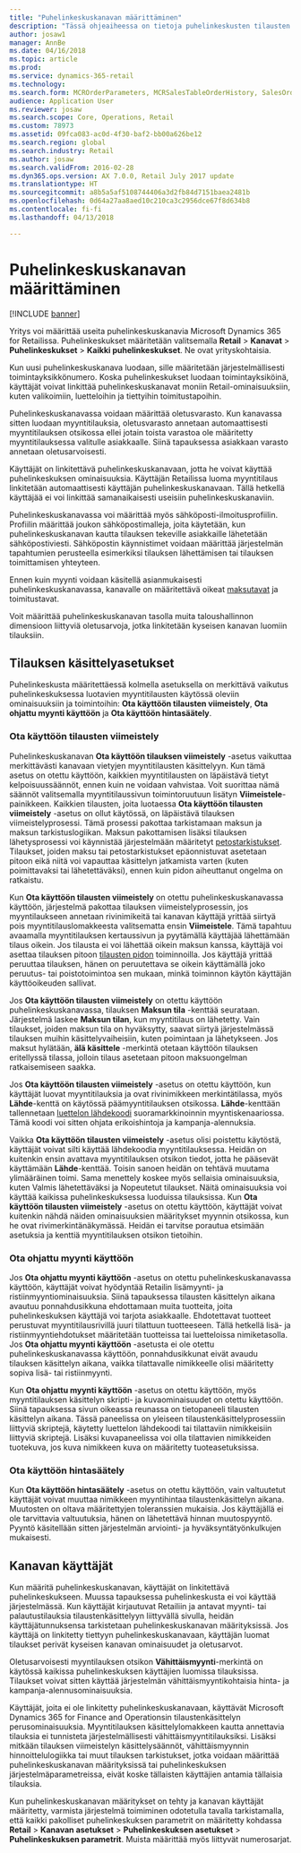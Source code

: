 ```yaml
---
title: "Puhelinkeskuskanavan määrittäminen"
description: "Tässä ohjeaiheessa on tietoja puhelinkeskusten tilausten käsittelystä Dynamics 365 for Retailin avulla."
author: josaw1
manager: AnnBe
ms.date: 04/16/2018
ms.topic: article
ms.prod: 
ms.service: dynamics-365-retail
ms.technology: 
ms.search.form: MCROrderParameters, MCRSalesTableOrderHistory, SalesOrderProcessingWorkspace
audience: Application User
ms.reviewer: josaw
ms.search.scope: Core, Operations, Retail
ms.custom: 78973
ms.assetid: 09fca083-ac0d-4f30-baf2-bb00a626be12
ms.search.region: global
ms.search.industry: Retail
ms.author: josaw
ms.search.validFrom: 2016-02-28
ms.dyn365.ops.version: AX 7.0.0, Retail July 2017 update
ms.translationtype: HT
ms.sourcegitcommit: a8b5a5af5108744406a3d2fb84d7151baea2481b
ms.openlocfilehash: 0d64a27aa8aed10c210ca3c2956dce67f8d634b8
ms.contentlocale: fi-fi
ms.lasthandoff: 04/13/2018

---
```


# <a name="set-up-a-call-center-channel"></a>Puhelinkeskuskanavan määrittäminen

[!INCLUDE [banner](includes/banner.md)]

Yritys voi määrittää useita puhelinkeskuskanavia Microsoft Dynamics 365 for Retailissa. Puhelinkeskukset määritetään valitsemalla **Retail** \> **Kanavat** \> **Puhelinkeskukset** \> **Kaikki puhelinkeskukset**. Ne ovat yrityskohtaisia.

Kun uusi puhelinkeskuskanava luodaan, sille määritetään järjestelmällisesti toimintayksikkönumero. Koska puhelinkeskukset luodaan toimintayksiköinä, käyttäjät voivat linkittää puhelinkeskuskanavat moniin Retail-ominaisuuksiin, kuten valikoimiin, luetteloihin ja tiettyihin toimitustapoihin.

Puhelinkeskuskanavassa voidaan määrittää oletusvarasto. Kun kanavassa sitten luodaan myyntitilauksia, oletusvarasto annetaan automaattisesti myyntitilauksen otsikossa ellei jotain toista varastoa ole määritetty myyntitilauksessa valitulle asiakkaalle. Siinä tapauksessa asiakkaan varasto annetaan oletusarvoisesti.

Käyttäjät on linkitettävä puhelinkeskuskanavaan, jotta he voivat käyttää puhelinkeskuksen ominaisuuksia. Käyttäjän Retailissa luoma myyntitilaus linkitetään automaattisesti käyttäjän puhelinkeskuskanavaan. Tällä hetkellä käyttäjää ei voi linkittää samanaikaisesti useisiin puhelinkeskuskanaviin.

Puhelinkeskuskanavassa voi määrittää myös sähköposti-ilmoitusprofiilin. Profiilin määrittää joukon sähköpostimalleja, joita käytetään, kun puhelinkeskuskanavan kautta tilauksen tekeville asiakkaille lähetetään sähköpostiviesti. Sähköpostin käynnistimet voidaan määrittää järjestelmän tapahtumien perusteella esimerkiksi tilauksen lähettämisen tai tilauksen toimittamisen yhteyteen.

Ennen kuin myynti voidaan käsitellä asianmukaisesti puhelinkeskuskanavassa, kanavalle on määritettävä oikeat [maksutavat](https://docs.microsoft.com/en-us/dynamics365/unified-operations/retail/work-with-payments) ja toimitustavat.

Voit määrittää puhelinkeskuskanavan tasolla muita taloushallinnon dimensioon liittyviä oletusarvoja, jotka linkitetään kyseisen kanavan luomiin tilauksiin.

## <a name="options-for-order-processing-behavior"></a>Tilauksen käsittelyasetukset

Puhelinkeskusta määritettäessä kolmella asetuksella on merkittävä vaikutus puhelinkeskuksessa luotavien myyntitilausten käytössä oleviin ominaisuuksiin ja toimintoihin: **Ota käyttöön tilausten viimeistely**, **Ota ohjattu myynti käyttöön** ja **Ota käyttöön hintasäätely**.

### <a name="enable-order-completion"></a>Ota käyttöön tilausten viimeistely

Puhelinkeskuskanavan **Ota käyttöön tilauksen viimeistely** -asetus vaikuttaa merkittävästi kanavaan vietyjen myyntitilausten käsittelyyn. Kun tämä asetus on otettu käyttöön, kaikkien myyntitilausten on läpäistävä tietyt kelpoisuussäännöt, ennen kuin ne voidaan vahvistaa. Voit suorittaa nämä säännöt valitsemalla myyntitilaussivun toimintoruutuun lisätyn **Viimeistele**-painikkeen. Kaikkien tilausten, joita luotaessa **Ota käyttöön tilausten viimeistely** -asetus on ollut käytössä, on läpäistävä tilauksen viimeistelyprosessi. Tämä prosessi pakottaa tarkistamaan maksun ja maksun tarkistuslogiikan. Maksun pakottamisen lisäksi tilauksen lähetysprosessi voi käynnistää järjestelmään määritetyt [petostarkistukset](https://docs.microsoft.com/en-us/dynamics365/unified-operations/retail/set-up-fraud-alerts). Tilaukset, joiden maksu tai petostarkistukset epäonnistuvat asetetaan pitoon eikä niitä voi vapauttaa käsittelyn jatkamista varten (kuten poimittavaksi tai lähetettäväksi), ennen kuin pidon aiheuttanut ongelma on ratkaistu.

Kun **Ota käyttöön tilausten viimeistely** on otettu puhelinkeskuskanavassa käyttöön, järjestelmä pakottaa tilauksen viimeistelyprosessin, jos myyntilaukseen annetaan rivinimikeitä tai kanavan käyttäjä yrittää siirtyä pois myyntitilauslomakkeesta valitsematta ensin **Viimeistele**. Tämä tapahtuu avaamalla myyntitilauksen kertaussivun ja pyytämällä käyttäjää lähettämään tilaus oikein. Jos tilausta ei voi lähettää oikein maksun kanssa, käyttäjä voi asettaa tilauksen pitoon [tilausten pidon](https://docs.microsoft.com/en-us/dynamics365/unified-operations/retail/work-with-order-holds) toiminnoilla. Jos käyttäjä yrittää peruuttaa tilauksen, hänen on peruutettava se oikein käyttämällä joko peruutus- tai poistotoimintoa sen mukaan, minkä toiminnon käytön käyttäjän käyttöoikeuden sallivat.

Jos **Ota käyttöön tilausten viimeistely** on otettu käyttöön puhelinkeskuskanavassa, tilauksen **Maksun tila** -kenttää seurataan. Järjestelmä laskee **Maksun tilan**, kun myyntitilaus on lähetetty. Vain tilaukset, joiden maksun tila on hyväksytty, saavat siirtyä järjestelmässä tilauksen muihin käsittelyvaiheisiin, kuten poimintaan ja lähetykseen. Jos maksut hylätään, **älä käsittele** -merkintä otetaan käyttöön tilauksen eritellyssä tilassa, jolloin tilaus asetetaan pitoon maksuongelman ratkaisemiseen saakka.

Jos **Ota käyttöön tilausten viimeistely** -asetus on otettu käyttöön, kun käyttäjät luovat myyntitilauksia ja ovat rivinimikkeen merkintätilassa, myös **Lähde**-kenttä on käytössä päämyyntitilauksen otsikossa. **Lähde**-kenttään tallennetaan [luettelon lähdekoodi](https://docs.microsoft.com/en-us/dynamics365/unified-operations/retail/call-center-catalogs) suoramarkkinoinnin myyntiskenaariossa. Tämä koodi voi sitten ohjata erikoishintoja ja kampanja-alennuksia.

Vaikka **Ota käyttöön tilausten viimeistely** -asetus olisi poistettu käytöstä, käyttäjät voivat silti käyttää lähdekoodia myyntitilauksessa. Heidän on kuitenkin ensin avattava myyntitilauksen otsikon tiedot, jotta he pääsevät käyttämään **Lähde**-kenttää. Toisin sanoen heidän on tehtävä muutama ylimääräinen toimi. Sama menettely koskee myös sellaisia ominaisuuksia, kuten Valmis lähetettäväksi ja Nopeutetut tilaukset. Näitä ominaisuuksia voi käyttää kaikissa puhelinkeskuksessa luoduissa tilauksissa. Kun **Ota käyttöön tilausten viimeistely** -asetus on otettu käyttöön, käyttäjät voivat kuitenkin nähdä näiden ominaisuuksien määritykset myynnin otsikossa, kun he ovat rivimerkintänäkymässä. Heidän ei tarvitse porautua etsimään asetuksia ja kenttiä myyntitilauksen otsikon tietoihin.

### <a name="enable-direct-selling"></a>Ota ohjattu myynti käyttöön

Jos **Ota ohjattu myynti käyttöön** -asetus on otettu puhelinkeskuskanavassa käyttöön, käyttäjät voivat hyödyntää Retailin lisämyynti- ja ristiinmyyntiominaisuuksia. Siinä tapauksessa tilausten käsittelyn aikana avautuu ponnahdusikkuna ehdottamaan muita tuotteita, joita puhelinkeskuksen käyttäjä voi tarjota asiakkaalle. Ehdotettavat tuotteet perustuvat myyntitilausrivillä juuri tilattuun tuotteeseen. Tällä hetkellä lisä- ja ristiinmyyntiehdotukset määritetään tuotteissa tai luetteloissa nimiketasolla. Jos **Ota ohjattu myynti käyttöön** -asetusta ei ole otettu puhelinkeskuskanavassa käyttöön, ponnahdusikkunat eivät avaudu tilauksen käsittelyn aikana, vaikka tilattavalle nimikkeelle olisi määritetty sopiva lisä- tai ristiinmyynti.

Kun **Ota ohjattu myynti käyttöön** -asetus on otettu käyttöön, myös myyntitilauksen käsittelyn skripti- ja kuvaominaisuudet on otettu käyttöön. Siinä tapauksessa sivun oikeassa reunassa on tietopaneeli tilausten käsittelyn aikana. Tässä paneelissa on yleiseen tilaustenkäsittelyprosessiin liittyviä skriptejä, käytetty luettelon lähdekoodi tai tilattaviin nimikkeisiin liittyviä skriptejä. Lisäksi kuvapaneelissa voi olla tilattavien nimikkeiden tuotekuva, jos kuva nimikkeen kuva on määritetty tuoteasetuksissa.

### <a name="enable-order-price-control"></a>Ota käyttöön hintasäätely

Kun **Ota käyttöön hintasäätely** -asetus on otettu käyttöön, vain valtuutetut käyttäjät voivat muuttaa nimikkeen myyntihintaa tilaustenkäsittelyn aikana. Muutosten on oltava määritettyjen toleranssien mukaisia. Jos käyttäjällä ei ole tarvittavia valtuutuksia, hänen on lähetettävä hinnan muutospyyntö. Pyyntö käsitellään sitten järjestelmän arviointi- ja hyväksyntätyönkulkujen mukaisesti.

## <a name="channel-users"></a>Kanavan käyttäjät

Kun määritä puhelinkeskuskanavan, käyttäjät on linkitettävä puhelinkeskukseen. Muussa tapauksessa puhelinkeskusta ei voi käyttää järjestelmässä. Kun käyttäjät kirjautuvat Retailiin ja antavat myynti- tai palautustilauksia tilaustenkäsittelyyn liittyvällä sivulla, heidän käyttäjätunnuksensa tarkistetaan puhelinkeskuskanavan määrityksissä. Jos käyttäjä on linkitetty tiettyyn puhelinkeskuskanavaan, käyttäjän luomat tilaukset perivät kyseisen kanavan ominaisuudet ja oletusarvot.

Oletusarvoisesti myyntilauksen otsikon **Vähittäismyynti**-merkintä on käytössä kaikissa puhelinkeskuksen käyttäjien luomissa tilauksissa. Tilaukset voivat sitten käyttää järjestelmän vähittäismyyntikohtaisia hinta- ja kampanja-alennusominaisuuksia.

Käyttäjät, joita ei ole linkitetty puhelinkeskuskanavaan, käyttävät Microsoft Dynamics 365 for Finance and Operationsin tilaustenkäsittelyn perusominaisuuksia. Myyntitilauksen käsittelylomakkeen kautta annettavia tilauksia ei tunnisteta järjestelmällisesti vähittäismyyntitilauksiksi. Lisäksi mitkään tilauksen viimeistelyn käsittelysäännöt, vähittäismyynnin hinnoittelulogiikka tai muut tilauksen tarkistukset, jotka voidaan määrittää puhelinkeskuskanavan määrityksissä tai puhelinkeskuksen järjestelmäparametreissa, eivät koske tällaisten käyttäjien antamia tällaisia tilauksia.

Kun puhelinkeskuskanavan määritykset on tehty ja kanavan käyttäjät määritetty, varmista järjestelmä toimiminen odotetulla tavalla tarkistamalla, että kaikki pakolliset puhelinkeskuksen parametrit on määritetty kohdassa **Retail** \> **Kanavan asetukset** \> **Puhelinkeskuksen asetukset** \> **Puhelinkeskuksen parametrit**. Muista määrittää myös liittyvät numerosarjat.

